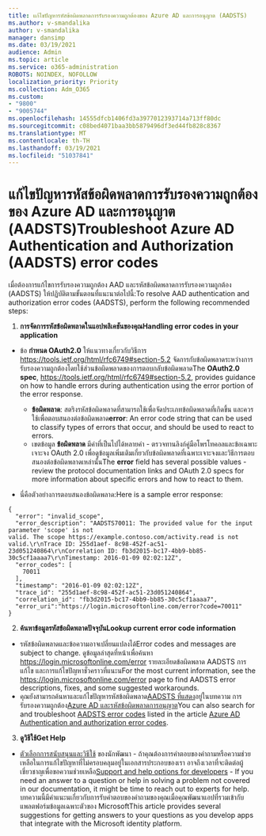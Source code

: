 ```yaml
---
title: แก้ไขปัญหารหัสข้อผิดพลาดการรับรองความถูกต้องของ Azure AD และการอนุญาต (AADSTS)
ms.author: v-smandalika
author: v-smandalika
manager: dansimp
ms.date: 03/19/2021
audience: Admin
ms.topic: article
ms.service: o365-administration
ROBOTS: NOINDEX, NOFOLLOW
localization_priority: Priority
ms.collection: Adm_O365
ms.custom:
- "9800"
- "9005744"
ms.openlocfilehash: 14555dfcb1406fd3a3977012393714a713ff80dc
ms.sourcegitcommit: c08bed4071baa3bb5879496df3ed44fb828c8367
ms.translationtype: MT
ms.contentlocale: th-TH
ms.lasthandoff: 03/19/2021
ms.locfileid: "51037841"
---
```

# <a name="troubleshoot-azure-ad-authentication-and-authorization-aadsts-error-codes"></a><span data-ttu-id="cdced-102">แก้ไขปัญหารหัสข้อผิดพลาดการรับรองความถูกต้องของ Azure AD และการอนุญาต (AADSTS)</span><span class="sxs-lookup"><span data-stu-id="cdced-102">Troubleshoot Azure AD Authentication and Authorization (AADSTS) error codes</span></span>

<span data-ttu-id="cdced-103">เมื่อต้องการแก้ไขการรับรองความถูกต้อง AAD และรหัสข้อผิดพลาดการรับรองความถูกต้อง (AADSTS) ให้ปฏิบัติตามขั้นตอนที่แนะนาต่อไปนี้:</span><span class="sxs-lookup"><span data-stu-id="cdced-103">To resolve AAD authentication and authorization error codes (AADSTS), perform the following recommended steps:</span></span>

1. <span data-ttu-id="cdced-104">**การจัดการรหัสข้อผิดพลาดในแอปพลิเคชันของคุณ**</span><span class="sxs-lookup"><span data-stu-id="cdced-104">**Handling error codes in your application**</span></span>

- <span data-ttu-id="cdced-105">ข้อ **กําหนด OAuth2.0** ให้แนวทางเกี่ยวกับวิธีการ https://tools.ietf.org/html/rfc6749#section-5.2 จัดการกับข้อผิดพลาดระหว่างการรับรองความถูกต้องโดยใช้ส่วนข้อผิดพลาดของการตอบกลับข้อผิดพลาด</span><span class="sxs-lookup"><span data-stu-id="cdced-105">The **OAuth2.0 spec**, https://tools.ietf.org/html/rfc6749#section-5.2, provides guidance on how to handle errors during authentication using the error portion of the error response.</span></span>

    - <span data-ttu-id="cdced-106">**ข้อผิดพลาด**: สตริงรหัสข้อผิดพลาดที่สามารถใช้เพื่อจัดประเภทข้อผิดพลาดที่เกิดขึ้น และควรใช้เพื่อตอบสนองต่อข้อผิดพลาด</span><span class="sxs-lookup"><span data-stu-id="cdced-106">**error**: An error code string that can be used to classify types of errors that occur, and should be used to react to errors.</span></span>
    - <span data-ttu-id="cdced-107">เขตข้อมูล **ข้อผิดพลาด** มีค่าที่เป็นไปได้หลายค่า - ตรวจทานลิงก์คู่มือโพรโทคอลและข้อเฉพาะเจาะจง OAuth 2.0 เพื่อดูข้อมูลเพิ่มเติมเกี่ยวกับข้อผิดพลาดที่เฉพาะเจาะจงและวิธีการตอบสนองต่อข้อผิดพลาดเหล่านั้น</span><span class="sxs-lookup"><span data-stu-id="cdced-107">The **error** field has several possible values - review the protocol documentation links and OAuth 2.0 specs for more information about specific errors and how to react to them.</span></span>

- <span data-ttu-id="cdced-108">นี่คือตัวอย่างการตอบสนองข้อผิดพลาด:</span><span class="sxs-lookup"><span data-stu-id="cdced-108">Here is a sample error response:</span></span>
```
{
  "error": "invalid_scope",
  "error_description": "AADSTS70011: The provided value for the input parameter 'scope' is not 
valid. The scope https://example.contoso.com/activity.read is not valid.\r\nTrace ID: 255d1aef- 8c98-452f-ac51-23d051240864\r\nCorrelation ID: fb3d2015-bc17-4bb9-bb85-30c5cf1aaaa7\r\nTimestamp: 2016-01-09 02:02:12Z",
  "error_codes": [
    70011
  ],
  "timestamp": "2016-01-09 02:02:12Z",
  "trace_id": "255d1aef-8c98-452f-ac51-23d051240864",
  "correlation_id": "fb3d2015-bc17-4bb9-bb85-30c5cf1aaaa7", 
  "error_uri":"https://login.microsoftonline.com/error?code=70011"
}
```
2. <span data-ttu-id="cdced-109">**ค้นหาข้อมูลรหัสข้อผิดพลาดปัจจุบัน**</span><span class="sxs-lookup"><span data-stu-id="cdced-109">**Lookup current error code information**</span></span>

- <span data-ttu-id="cdced-110">รหัสข้อผิดพลาดและข้อความอาจเปลี่ยนแปลงได้</span><span class="sxs-lookup"><span data-stu-id="cdced-110">Error codes and messages are subject to change.</span></span> <span data-ttu-id="cdced-111">ดูข้อมูลล่าสุดที่หน้าเพื่อค้นหา https://login.microsoftonline.com/error รายละเอียดข้อผิดพลาด AADSTS การแก้ไข และการแก้ไขปัญหาชั่วคราวที่แนะน</span><span class="sxs-lookup"><span data-stu-id="cdced-111">For the most current information, see the https://login.microsoftonline.com/error page to find AADSTS error descriptions, fixes, and some suggested workarounds.</span></span>
- <span data-ttu-id="cdced-112">คุณยังสามารถค้นหาและแก้ไขปัญหารหัสข้อผิดพลาด[AADSTS ที่แสดง](https://docs.microsoft.com/azure/active-directory/develop/reference-aadsts-error-codes#aadsts-error-codes)อยู่ในบทความ การรับรองความถูกต้อง[Azure AD และรหัสข้อผิดพลาดการอนุญาต](https://docs.microsoft.com/azure/active-directory/develop/reference-aadsts-error-codes#handling-error-codes-in-your-application)</span><span class="sxs-lookup"><span data-stu-id="cdced-112">You can also search for and troubleshoot [AADSTS error codes](https://docs.microsoft.com/azure/active-directory/develop/reference-aadsts-error-codes#aadsts-error-codes) listed in the article [Azure AD Authentication and authorization error codes](https://docs.microsoft.com/azure/active-directory/develop/reference-aadsts-error-codes#handling-error-codes-in-your-application).</span></span>

3. <span data-ttu-id="cdced-113">**ดูวิธีใช้**</span><span class="sxs-lookup"><span data-stu-id="cdced-113">**Get Help**</span></span>

- <span data-ttu-id="cdced-114">[ตัวเลือกการสนับสนุนและวิธีใช้](https://docs.microsoft.com/azure/active-directory/develop/developer-support-help-options) ของนักพัฒนา - ถ้าคุณต้องการคําตอบของคําถามหรือความช่วยเหลือในการแก้ไขปัญหาที่ไม่ครอบคลุมอยู่ในเอกสารประกอบของเรา อาจถึงเวลาที่จะติดต่อผู้เชี่ยวชาญเพื่อขอความช่วยเหลือ</span><span class="sxs-lookup"><span data-stu-id="cdced-114">[Support and help options for developers](https://docs.microsoft.com/azure/active-directory/develop/developer-support-help-options) - If you need an answer to a question or help in solving a problem not covered in our documentation, it might be time to reach out to experts for help.</span></span> <span data-ttu-id="cdced-115">บทความนี้มีคําแนะนเกี่ยวกับการรับคําตอบของคําถามของคุณเมื่อคุณพัฒนาแอปที่รวมเข้ากับแพลตฟอร์มข้อมูลเฉพาะตัวของ Microsoft</span><span class="sxs-lookup"><span data-stu-id="cdced-115">This article provides several suggestions for getting answers to your questions as you develop apps that integrate with the Microsoft identity platform.</span></span>








